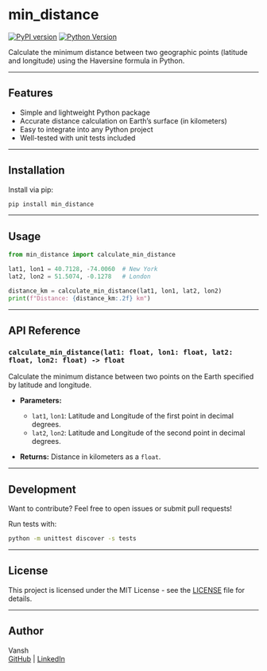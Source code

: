 # min_distance

[![PyPI version](https://img.shields.io/pypi/v/min_distance.svg)](https://pypi.org/project/min_distance/)
[![Python Version](https://img.shields.io/pypi/pyversions/min_distance.svg)](https://pypi.org/project/min_distance/)

Calculate the minimum distance between two geographic points (latitude and longitude) using the Haversine formula in Python.

---

## Features

- Simple and lightweight Python package
- Accurate distance calculation on Earth’s surface (in kilometers)
- Easy to integrate into any Python project
- Well-tested with unit tests included

---

## Installation

Install via pip:

```bash
pip install min_distance
```

---

## Usage

```python
from min_distance import calculate_min_distance

lat1, lon1 = 40.7128, -74.0060  # New York
lat2, lon2 = 51.5074, -0.1278   # London

distance_km = calculate_min_distance(lat1, lon1, lat2, lon2)
print(f"Distance: {distance_km:.2f} km")
```

---

## API Reference

### `calculate_min_distance(lat1: float, lon1: float, lat2: float, lon2: float) -> float`

Calculate the minimum distance between two points on the Earth specified by latitude and longitude.

- **Parameters:**
  - `lat1`, `lon1`: Latitude and Longitude of the first point in decimal degrees.
  - `lat2`, `lon2`: Latitude and Longitude of the second point in decimal degrees.

- **Returns:** Distance in kilometers as a `float`.

---

## Development

Want to contribute? Feel free to open issues or submit pull requests!

Run tests with:

```bash
python -m unittest discover -s tests
```

---

## License

This project is licensed under the MIT License - see the [LICENSE](LICENSE) file for details.

---

## Author

Vansh  
[GitHub](https://github.com/vanshbhardwajhere) | [LinkedIn](https://linkedin.com/in/vanshbhardwajhere)

